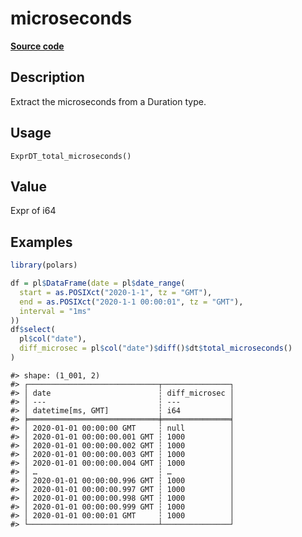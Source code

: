 

# microseconds

[**Source code**](https://github.com/pola-rs/r-polars/tree/d562252dbb77de7e06ca3e6150d74a2c709763bc/R/expr__datetime.R#L847)

## Description

Extract the microseconds from a Duration type.

## Usage

<pre><code class='language-R'>ExprDT_total_microseconds()
</code></pre>

## Value

Expr of i64

## Examples

``` r
library(polars)

df = pl$DataFrame(date = pl$date_range(
  start = as.POSIXct("2020-1-1", tz = "GMT"),
  end = as.POSIXct("2020-1-1 00:00:01", tz = "GMT"),
  interval = "1ms"
))
df$select(
  pl$col("date"),
  diff_microsec = pl$col("date")$diff()$dt$total_microseconds()
)
```

    #> shape: (1_001, 2)
    #> ┌─────────────────────────────┬───────────────┐
    #> │ date                        ┆ diff_microsec │
    #> │ ---                         ┆ ---           │
    #> │ datetime[ms, GMT]           ┆ i64           │
    #> ╞═════════════════════════════╪═══════════════╡
    #> │ 2020-01-01 00:00:00 GMT     ┆ null          │
    #> │ 2020-01-01 00:00:00.001 GMT ┆ 1000          │
    #> │ 2020-01-01 00:00:00.002 GMT ┆ 1000          │
    #> │ 2020-01-01 00:00:00.003 GMT ┆ 1000          │
    #> │ 2020-01-01 00:00:00.004 GMT ┆ 1000          │
    #> │ …                           ┆ …             │
    #> │ 2020-01-01 00:00:00.996 GMT ┆ 1000          │
    #> │ 2020-01-01 00:00:00.997 GMT ┆ 1000          │
    #> │ 2020-01-01 00:00:00.998 GMT ┆ 1000          │
    #> │ 2020-01-01 00:00:00.999 GMT ┆ 1000          │
    #> │ 2020-01-01 00:00:01 GMT     ┆ 1000          │
    #> └─────────────────────────────┴───────────────┘
